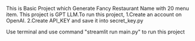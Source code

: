 This is Basic Project which Generate Fancy Restaurant Name with 20 menu item.
This project is GPT LLM.To run this project,
    1.Create an account on OpenAI.
    2.Create API_KEY and save it into secret_key.py

Use terminal and use command "streamlit run main.py" to run this project
